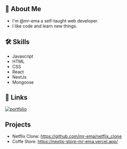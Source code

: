 ## 🚀 About Me
- I'm @mr-ema a self-taught web developer.
- I like code and learn new things.

## 🛠 Skills
- Javascript 
- HTML 
- CSS 
- React 
- NextJs 
- Mongoose 


## 🔗 Links
[![portfolio](https://img.shields.io/badge/my_portfolio-000?style=for-the-badge&logo=ko-fi&logoColor=white)](https://mr-ema.github.io/)

## Projects

- Netflix Clone: https://github.com/mr-ema/netflix_clone
- Coffe Store: https://nextjs-store-mr-ema.vercel.app/

